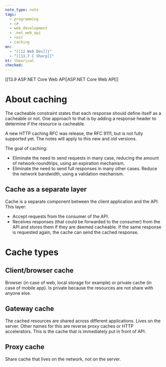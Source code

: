 ```yaml
---
note_type: note
tags:
  - programming
  - c#
  - web_development
  - .net_web_api
  - rest
  - caching
mn:
  - "[[12 Web Dev]]}"
  - "[[13.7 C Sharp]]"
kt: theorical
checked:
---
```

[[13.9 ASP.NET Core Web API|ASP.NET Core Web API]]
# About caching
The cacheable constraint states that each response should define itself as a cacheable or not. One approach to that is by adding a response header to determine if the resource is cacheable. 

A new HTTP caching RFC was release, the RFC 9111, but is not fully supported yet. The notes will apply to this new and old versions. 

The goal of caching:
- Eliminate the need to send requests in many case, reducing the amount of network-roundtrips, using an expiration mechanism. 
- Eliminate the need to send full responses in many other cases. Reduce the network bandwidth, using a validation mechanism. 
## Cache as a separate layer
Cache is a separate component between the client application and the API. This layer:
- Accept requests from the consumer of the API.
- Receives responses (that could be forwarded to the consumer) from the API and stores them if they are deemed cacheable. If the same response is requested again, the cache can send the cached response. 

# Cache types
## Client/browser cache
Browser (in case of web, local storage for example) or private cache (in case of mobile app). Is private because the resources are not share with anyone else. 
## Gateway cache
The cached resources are shared across different applications. Lives on the server. Other names for this are reverse proxy caches or HTTP accelerators. This is the cache that is immediately put in front of API. 
## Proxy cache
Share cache that lives on the network, not on the server. 